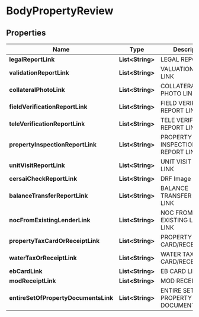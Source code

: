 

# BodyPropertyReview


## Properties

Name | Type | Description | Notes
------------ | ------------- | ------------- | -------------
**legalReportLink** | **List&lt;String&gt;** | LEGAL REPORT LINK |  [optional]
**validationReportLink** | **List&lt;String&gt;** | VALUATION REPORT LINK |  [optional]
**collateralPhotoLink** | **List&lt;String&gt;** | COLLATERAL PHOTO LINK |  [optional]
**fieldVerificationReportLink** | **List&lt;String&gt;** | FIELD VERIFICATION REPORT LINK |  [optional]
**teleVerificationReportLink** | **List&lt;String&gt;** | TELE VERIFICATION REPORT LINK |  [optional]
**propertyInspectionReportLink** | **List&lt;String&gt;** | PROPERTY INSPECTION REPORT LINK |  [optional]
**unitVisitReportLink** | **List&lt;String&gt;** | UNIT VISIT REPORT LINK |  [optional]
**cersaiCheckReportLink** | **List&lt;String&gt;** | DRF Image |  [optional]
**balanceTransferReportLink** | **List&lt;String&gt;** | BALANCE TRANSFER REPORT LINK |  [optional]
**nocFromExistingLenderLink** | **List&lt;String&gt;** | NOC FROM EXISTING LENDER LINK |  [optional]
**propertyTaxCardOrReceiptLink** | **List&lt;String&gt;** | PROPERTY TAX CARD/RECEIPT_LINK |  [optional]
**waterTaxOrReceiptLink** | **List&lt;String&gt;** | WATER TAX CARD/RECEIPT_LINK |  [optional]
**ebCardLink** | **List&lt;String&gt;** | EB CARD LINK |  [optional]
**modReceiptLink** | **List&lt;String&gt;** | MOD RECEIPT_LINK |  [optional]
**entireSetOfPropertyDocumentsLink** | **List&lt;String&gt;** | ENTIRE SET OF PROPERTY DOCUMENTS LINK |  [optional]



